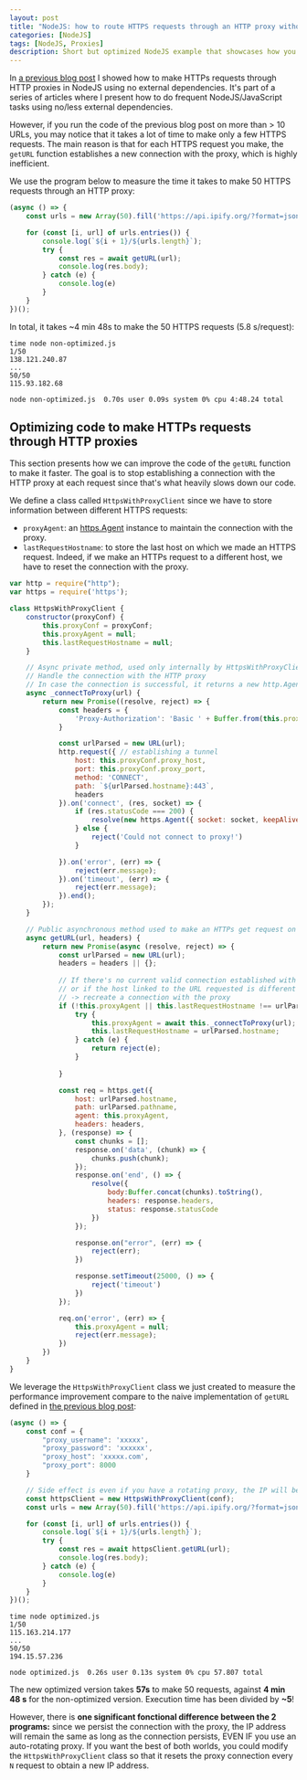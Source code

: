 ```yaml
---
layout: post
title: "NodeJS: how to route HTTPS requests through an HTTP proxy without any external dependencies (optimized version)"
categories: [NodeJS]
tags: [NodeJS, Proxies]
description: Short but optimized NodeJS example that showcases how you can make HTTPS requests routed through HTTP proxies without using any external dependencies.
---
```


In <a href="{% post_url 2022-02-19-nodejs-https-proxy-no-dependencies %}">a previous blog post</a> I showed how to make HTTPs requests through HTTP proxies in NodeJS using no external dependencies.
It's part of a series of articles where I present how to do frequent NodeJS/JavaScript tasks using no/less external dependencies.

However, if you run the code of the previous blog post on more than > 10 URLs, you may notice that it takes a lot of time to make only a few HTTPS requests.
The main reason is that for each HTTPS request you make, the `getURL` function establishes a new connection with the proxy, which is highly inefficient.

We use the program below to measure the time it takes to make 50 HTTPS requests through an HTTP proxy:

```javascript
(async () => {
    const urls = new Array(50).fill('https://api.ipify.org/?format=json');

    for (const [i, url] of urls.entries()) {
        console.log(`${i + 1}/${urls.length}`);
        try {
            const res = await getURL(url);
            console.log(res.body);
        } catch (e) {
            console.log(e)
        }
    }
})();
```

In total, it takes ~4 min 48s to make the 50 HTTPS requests (5.8 s/request):
```shell
time node non-optimized.js
1/50
138.121.240.87
...
50/50
115.93.182.68

node non-optimized.js  0.70s user 0.09s system 0% cpu 4:48.24 total
```

## Optimizing code to make HTTPs requests through HTTP proxies

This section presents how we can improve the code of the `getURL` function to make it faster.
The goal is to stop establishing a connection with the HTTP proxy at each request since that's what heavily slows down our code.

We define a class called `HttpsWithProxyClient` since we have to store information between different HTTPS requests:
- `proxyAgent`: an <a href="https://nodejs.org/api/https.html#class-httpsagent">https.Agent</a> instance to maintain the connection with the proxy.
- `lastRequestHostname`: to store the last host on which we made an HTTPS request. Indeed, if we make an HTTPs request to a different host, we have to reset the connection with the proxy.

```javascript
var http = require("http");
var https = require('https');

class HttpsWithProxyClient {
    constructor(proxyConf) {
        this.proxyConf = proxyConf;
        this.proxyAgent = null;
        this.lastRequestHostname = null;
    }

    // Async private method, used only internally by HttpsWithProxyClient
    // Handle the connection with the HTTP proxy
    // In case the connection is successful, it returns a new http.Agent with keepAlive activated
    async _connectToProxy(url) {
        return new Promise((resolve, reject) => {
            const headers = {
                'Proxy-Authorization': 'Basic ' + Buffer.from(this.proxyConf.proxy_username + ':' + this.proxyConf.proxy_password).toString('base64')
            }

            const urlParsed = new URL(url);
            http.request({ // establishing a tunnel
                host: this.proxyConf.proxy_host,
                port: this.proxyConf.proxy_port,
                method: 'CONNECT',
                path: `${urlParsed.hostname}:443`,
                headers
            }).on('connect', (res, socket) => {
                if (res.statusCode === 200) {
                    resolve(new https.Agent({ socket: socket, keepAlive: true }));
                } else {
                    reject('Could not connect to proxy!')
                }

            }).on('error', (err) => {
                reject(err.message);
            }).on('timeout', (err) => {
                reject(err.message);
            }).end();
        });
    }

    // Public asynchronous method used to make an HTTPs get request on a given URL through an HTTP proxy
    async getURL(url, headers) {
        return new Promise(async (resolve, reject) => {
            const urlParsed = new URL(url);
            headers = headers || {};
            
            // If there's no current valid connection established with the proxy
            // or if the host linked to the URL requested is different from the previous request
            // -> recreate a connection with the proxy
            if (!this.proxyAgent || this.lastRequestHostname !== urlParsed.hostname) {
                try {
                    this.proxyAgent = await this._connectToProxy(url);
                    this.lastRequestHostname = urlParsed.hostname;
                } catch (e) {
                    return reject(e);
                }
                
            }

            const req = https.get({
                host: urlParsed.hostname,
                path: urlParsed.pathname,
                agent: this.proxyAgent,
                headers: headers,
            }, (response) => {
                const chunks = [];
                response.on('data', (chunk) => {
                    chunks.push(chunk);
                });
                response.on('end', () => {
                    resolve({
                        body:Buffer.concat(chunks).toString(),
                        headers: response.headers,
                        status: response.statusCode
                    })
                });

                response.on("error", (err) => {
                    reject(err);
                })

                response.setTimeout(25000, () => {
                    reject('timeout')
                })
            });

            req.on('error', (err) => {
                this.proxyAgent = null;
                reject(err.message);
            })
        })
    }
}
```

We leverage the `HttpsWithProxyClient` class we just created to measure the performance improvement compare to the naive implementation of `getURL` defined in <a href="{% post_url 2022-02-19-nodejs-https-proxy-no-dependencies %}">the previous blog post</a>:

```javascript
(async () => {
    const conf = {
        "proxy_username": 'xxxxx',
        "proxy_password": 'xxxxxx',
        "proxy_host": 'xxxxx.com',
        "proxy_port": 8000
    }

    // Side effect is even if you have a rotating proxy, the IP will be stable
    const httpsClient = new HttpsWithProxyClient(conf);
    const urls = new Array(50).fill('https://api.ipify.org/?format=json');

    for (const [i, url] of urls.entries()) {
        console.log(`${i + 1}/${urls.length}`);
        try {
            const res = await httpsClient.getURL(url);
            console.log(res.body);
        } catch (e) {
            console.log(e)
        }
    }
})();
```

```shell
time node optimized.js 
1/50
115.163.214.177
...
50/50
194.15.57.236

node optimized.js  0.26s user 0.13s system 0% cpu 57.807 total
```

The new optimized version takes **57s** to make 50 requests, against **4 min 48 s** for the non-optimized version.
Execution time has been divided by **~5**!

However, there is **one significant fonctional difference between the 2 programs:** since we persist the connection with the proxy, the IP address will remain the same as long as the connection persists, EVEN IF you use an auto-rotating proxy.
If you want the best of both worlds, you could modify the `HttpsWithProxyClient` class so that it resets the proxy connection every `N` request to obtain a new IP address.

